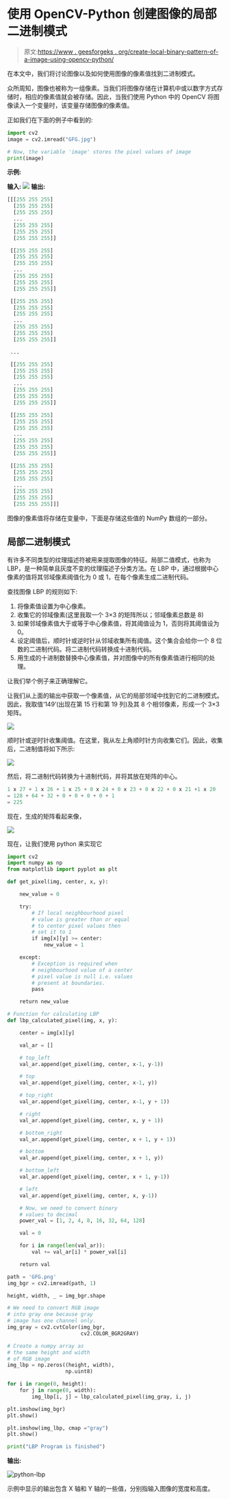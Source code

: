 # 使用 OpenCV-Python 创建图像的局部二进制模式

> 原文:[https://www . geesforgeks . org/create-local-binary-pattern-of-a-image-using-opencv-python/](https://www.geeksforgeeks.org/create-local-binary-pattern-of-an-image-using-opencv-python/)

在本文中，我们将讨论图像以及如何使用图像的像素值找到二进制模式。

众所周知，图像也被称为一组像素。当我们将图像存储在计算机中或以数字方式存储时，相应的像素值就会被存储。因此，当我们使用 Python 中的 OpenCV 将图像读入一个变量时，该变量存储图像的像素值。

正如我们在下面的例子中看到的:

```py
import cv2
image = cv2.imread("GFG.jpg")

# Now, the variable 'image' stores the pixel values of image
print(image)
```

**示例:**

**输入:
![](img/fd4de758769db46a56fb03e4f14d806a.png)** 
**输出:**

```py
[[[255 255 255]
  [255 255 255]
  [255 255 255]
  ...
  [255 255 255]
  [255 255 255]
  [255 255 255]]

 [[255 255 255]
  [255 255 255]
  [255 255 255]
  ...
  [255 255 255]
  [255 255 255]
  [255 255 255]]

 [[255 255 255]
  [255 255 255]
  [255 255 255]
  ...
  [255 255 255]
  [255 255 255]
  [255 255 255]]

 ...

 [[255 255 255]
  [255 255 255]
  [255 255 255]
  ...
  [255 255 255]
  [255 255 255]
  [255 255 255]]

 [[255 255 255]
  [255 255 255]
  [255 255 255]
  ...
  [255 255 255]
  [255 255 255]
  [255 255 255]]

 [[255 255 255]
  [255 255 255]
  [255 255 255]
  ...
  [255 255 255]
  [255 255 255]
  [255 255 255]]]
```

图像的像素值将存储在变量中，下面是存储这些值的 NumPy 数组的一部分。

## 局部二进制模式

有许多不同类型的纹理描述符被用来提取图像的特征。局部二值模式，也称为 LBP，是一种简单且灰度不变的纹理描述子分类方法。在 LBP 中，通过根据中心像素的值将其邻域像素阈值化为 0 或 1，在每个像素生成二进制代码。

查找图像 LBP 的规则如下:

1.  将像素值设置为中心像素。
2.  收集它的邻域像素(这里我取一个 3×3 的矩阵所以；邻域像素总数是 8)
3.  如果邻域像素值大于或等于中心像素值，将其阈值设为 1，否则将其阈值设为 0。
4.  设定阈值后，顺时针或逆时针从邻域收集所有阈值。这个集合会给你一个 8 位数的二进制代码。将二进制代码转换成十进制代码。
5.  用生成的十进制数替换中心像素值，并对图像中的所有像素值进行相同的处理。

让我们举个例子来正确理解它。

让我们从上面的输出中获取一个像素值，从它的局部邻域中找到它的二进制模式。因此，我取值‘149’(出现在第 15 行和第 19 列)及其 8 个相邻像素，形成一个 3×3 矩阵。

![](img/92d523f127eb1e1ab3229c5d912a022d.png)

顺时针或逆时针收集阈值。在这里，我从左上角顺时针方向收集它们。因此，收集后，二进制值将如下所示:

![](img/cdc46701ac4c64e1ed61b5a253e84033.png)

然后，将二进制代码转换为十进制代码，并将其放在矩阵的中心。

```py
1 x 27 + 1 x 26 + 1 x 25 + 0 x 24 + 0 x 23 + 0 x 22 + 0 x 21 +1 x 20 
= 128 + 64 + 32 + 0 + 0 + 0 + 0 + 1
= 225
```

现在，生成的矩阵看起来像，

![](img/de2d9c72bc72a24add91aa6dd5c1eaa4.png)

现在，让我们使用 python 来实现它

```py
import cv2
import numpy as np
from matplotlib import pyplot as plt

def get_pixel(img, center, x, y):

    new_value = 0

    try:
        # If local neighbourhood pixel 
        # value is greater than or equal
        # to center pixel values then 
        # set it to 1
        if img[x][y] >= center:
            new_value = 1

    except:
        # Exception is required when 
        # neighbourhood value of a center
        # pixel value is null i.e. values
        # present at boundaries.
        pass

    return new_value

# Function for calculating LBP
def lbp_calculated_pixel(img, x, y):

    center = img[x][y]

    val_ar = []

    # top_left
    val_ar.append(get_pixel(img, center, x-1, y-1))

    # top
    val_ar.append(get_pixel(img, center, x-1, y))

    # top_right
    val_ar.append(get_pixel(img, center, x-1, y + 1))

    # right
    val_ar.append(get_pixel(img, center, x, y + 1))

    # bottom_right
    val_ar.append(get_pixel(img, center, x + 1, y + 1))

    # bottom
    val_ar.append(get_pixel(img, center, x + 1, y))

    # bottom_left
    val_ar.append(get_pixel(img, center, x + 1, y-1))

    # left
    val_ar.append(get_pixel(img, center, x, y-1))

    # Now, we need to convert binary
    # values to decimal
    power_val = [1, 2, 4, 8, 16, 32, 64, 128]

    val = 0

    for i in range(len(val_ar)):
        val += val_ar[i] * power_val[i]

    return val

path = 'GFG.png'
img_bgr = cv2.imread(path, 1)

height, width, _ = img_bgr.shape

# We need to convert RGB image 
# into gray one because gray 
# image has one channel only.
img_gray = cv2.cvtColor(img_bgr,
                        cv2.COLOR_BGR2GRAY)

# Create a numpy array as 
# the same height and width 
# of RGB image
img_lbp = np.zeros((height, width),
                   np.uint8)

for i in range(0, height):
    for j in range(0, width):
        img_lbp[i, j] = lbp_calculated_pixel(img_gray, i, j)

plt.imshow(img_bgr)
plt.show()

plt.imshow(img_lbp, cmap ="gray")
plt.show()

print("LBP Program is finished")
```

**输出:**

![python-lbp](img/ddd54348c7b762c899b6964b26484d20.png)

示例中显示的输出包含 X 轴和 Y 轴的一些值，分别指输入图像的宽度和高度。